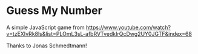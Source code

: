 # Guess My Number

A simple JavaScript game from https://www.youtube.com/watch?v=tzEXIvRk8ls&list=PLOmL3sL-afbRVTvedkIrQcDwg2UY0JGTF&index=68

Thanks to Jonas Schmedtmann!
